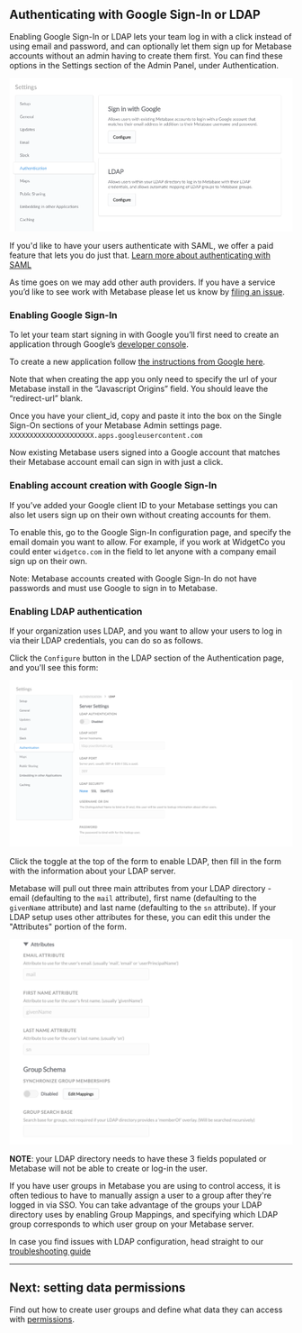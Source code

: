 ## Authenticating with Google Sign-In or LDAP

Enabling Google Sign-In or LDAP lets your team log in with a click instead of using email and password, and can optionally let them sign up for Metabase accounts without an admin having to create them first. You can find these options in the Settings section of the Admin Panel, under Authentication.

![Authentication](./images/authentication.png)

If you'd like to have your users authenticate with SAML, we offer a paid feature that lets you do just that. [Learn more about authenticating with SAML](../enterprise-guide/authenticating-with-saml.md)

As time goes on we may add other auth providers. If you have a service you’d like to see work with Metabase please let us know by [filing an issue](http://github.com/metabase/metabase/issues/new).

### Enabling Google Sign-In

To let your team start signing in with Google you’ll first need to create an application through Google’s [developer console](https://console.developers.google.com/projectselector/apis/library).

To create a new application follow [the instructions from Google here](https://developers.google.com/identity/sign-in/web/devconsole-project).

Note that when creating the app you only need to specify the url of your Metabase install in the “Javascript Origins” field. You should leave the “redirect-url” blank.

Once you have your client_id, copy and paste it into the box on the Single Sign-On sections of your Metabase Admin settings page. ```XXXXXXXXXXXXXXXXXXXXX.apps.googleusercontent.com```

Now existing Metabase users signed into a Google account that matches their Metabase account email can sign in with just a click.

###  Enabling account creation with Google Sign-In

If you’ve added your Google client ID to your Metabase settings you can also let users sign up on their own without creating accounts for them.

To enable this, go to the Google Sign-In configuration page, and specify the email domain you want to allow. For example, if you work at WidgetCo you could enter `widgetco.com` in the field to let anyone with a company email sign up on their own.

Note: Metabase accounts created with Google Sign-In do not have passwords and must use Google to sign in to Metabase.


### Enabling LDAP authentication

If your organization uses LDAP, and you want to allow your users to log in via their LDAP credentials, you can do so as follows.

Click the `Configure` button in the LDAP section of the Authentication page, and you'll see this form:

![Authentication](./images/ldap-form.png)

Click the toggle at the top of the form to enable LDAP, then fill in the form with the information about your LDAP server.

Metabase will pull out three main attributes from your LDAP directory - email (defaulting to the `mail` attribute), first name (defaulting to the `givenName` attribute) and last name (defaulting to the `sn` attribute). If your LDAP setup uses other attributes for these, you can edit this under the "Attributes" portion of the form.

![Attributes](./images/ldap-attributes.png)

**NOTE**: your LDAP directory needs to have these 3 fields populated or Metabase will not be able to create or log-in the user.

If you have user groups in Metabase you are using to control access, it is often tedious to have to manually assign a user to a group after they're logged in via SSO. You can take advantage of the groups your LDAP directory uses by enabling Group Mappings, and specifying which LDAP group corresponds to which user group on your Metabase server.

In case you find issues with LDAP configuration, head straight to our [troubleshooting guide](../troubleshooting-guide/ldap)

---

## Next: setting data permissions
Find out how to create user groups and define what data they can access with [permissions](05-setting-permissions.md).
